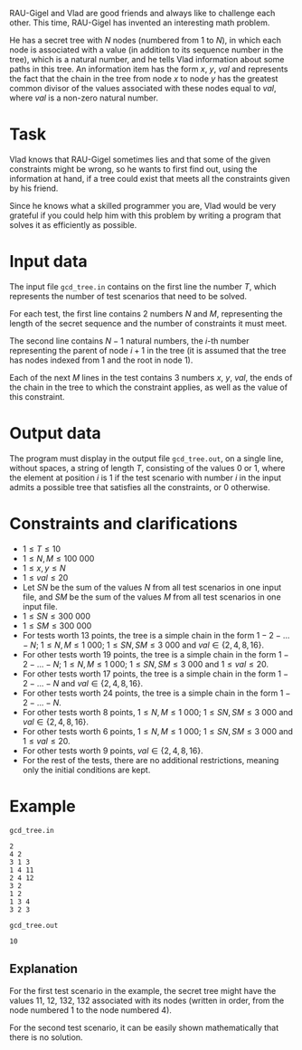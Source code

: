 RAU-Gigel and Vlad are good friends and always like to challenge each other. This time, RAU-Gigel has invented an interesting math problem.

He has a secret tree with $N$ nodes (numbered from $1$ to $N$), in which each node is associated with a value (in addition to its sequence number in the tree), which is a natural number, and he tells Vlad information about some paths in this tree. An information item has the form $x$, $y$, $val$ and represents the fact that the chain in the tree from node $x$ to node $y$ has the greatest common divisor of the values associated with these nodes equal to $val$, where $val$ is a non-zero natural number.

# Task

Vlad knows that RAU-Gigel sometimes lies and that some of the given constraints might be wrong, so he wants to first find out, using the information at hand, if a tree could exist that meets all the constraints given by his friend.

Since he knows what a skilled programmer you are, Vlad would be very grateful if you could help him with this problem by writing a program that solves it as efficiently as possible.

# Input data

The input file `gcd_tree.in` contains on the first line the number $T$, which represents the number of test scenarios that need to be solved.

For each test, the first line contains 2 numbers $N$ and $M$, representing the length of the secret sequence and the number of constraints it must meet.

The second line contains $N - 1$ natural numbers, the $i$-th number representing the parent of node $i + 1$ in the tree (it is assumed that the tree has nodes indexed from $1$ and the root in node $1$).

Each of the next $M$ lines in the test contains 3 numbers $x$, $y$, $val$, the ends of the chain in the tree to which the constraint applies, as well as the value of this constraint.

# Output data

The program must display in the output file `gcd_tree.out`, on a single line, without spaces, a string of length $T$, consisting of the values $0$ or $1$, where the element at position $i$ is $1$ if the test scenario with number $i$ in the input admits a possible tree that satisfies all the constraints, or $0$ otherwise.

# Constraints and clarifications

* $1 \leq T \leq 10$
* $1 \leq N, M \leq 100\ 000$
* $1 \leq x,y \leq N$
* $1 \leq val \leq 20$
* Let $SN$ be the sum of the values $N$ from all test scenarios in one input file, and $SM$ be the sum of the values $M$ from all test scenarios in one input file.
* $1 \leq SN \leq 300\ 000$
* $1 \leq SM \leq 300\ 000$
* For tests worth 13 points, the tree is a simple chain in the form $1 - 2 - \dots - N$; $1 \leq N, M \leq 1\ 000$; $1 \leq SN, SM \leq 3\ 000$ and $val \in \{2, 4, 8, 16\}$.
* For other tests worth 19 points, the tree is a simple chain in the form $1 - 2 - \dots - N$; $1 \leq N, M \leq 1\ 000$; $1 \leq SN, SM \leq 3\ 000$ and $1 \leq val \leq 20$.
* For other tests worth 17 points, the tree is a simple chain in the form $1 - 2 - \dots - N$ and $val \in \{2, 4, 8, 16\}$.
* For other tests worth 24 points, the tree is a simple chain in the form $1 - 2 - \dots - N$.
* For other tests worth 8 points, $1 \leq N, M \leq 1\ 000$; $1 \leq SN, SM \leq 3\ 000$ and $val \in \{2, 4, 8, 16\}$.
* For other tests worth 6 points, $1 \leq N, M \leq 1\ 000$; $1 \leq SN, SM \leq 3\ 000$ and $1 \leq val \leq 20$.
* For other tests worth 9 points, $val \in \{2, 4, 8, 16\}$.
* For the rest of the tests, there are no additional restrictions, meaning only the initial conditions are kept.

# Example

`gcd_tree.in`
```
2
4 2
3 1 3
1 4 11
2 4 12
3 2
1 2
1 3 4
3 2 3
```

`gcd_tree.out`
```
10
```

## Explanation

For the first test scenario in the example, the secret tree might have the values $11$, $12$, $132$, $132$ associated with its nodes (written in order, from the node numbered $1$ to the node numbered $4$).

For the second test scenario, it can be easily shown mathematically that there is no solution.